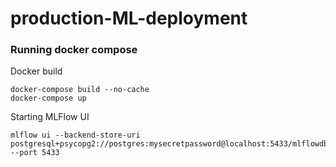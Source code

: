 # production-ML-deployment
 


### Running docker compose
Docker build
```
docker-compose build --no-cache
docker-compose up
```

Starting MLFlow UI
```
mlflow ui --backend-store-uri postgresql+psycopg2://postgres:mysecretpassword@localhost:5433/mlflowdb --port 5433
```